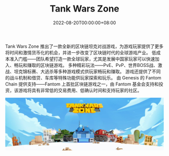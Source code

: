 ﻿---
title: "Tank Wars Zone"
description: "一款经济实惠、有趣且视觉上令人兴奋的即玩即赚坦克对战游戏"
date: 2022-08-20T00:00:00+08:00
lastmod: 2022-08-20T00:00:00+08:00
draft: false
authors: ["boogArno"]
featuredImage: "tank-wars-zone.png"
tags: ["NFT Games","Tank Wars Zone"]
categories: ["nfts"]
nfts: ["NFT Games"]
blockchain: "Fantom"
website: "https://dappradar.com/"
twitter: "https://twitter.com/tankwarszone"
discord: "https://discord.gg/U3XzEdBQmd"
telegram: ""
github: ""
youtube: "https://www.youtube.com/channel/UCLTJ6ozcmg5Im_5OWMle1KA"
twitch: ""
facebook: ""
instagram: ""
reddit: ""
medium: ""
steam: ""
gitbook: ""
googleplay: ""
appstore: ""
status: "Live"
weight: 
lightgallery: true
toc: true
pinned: false
recommend: false
recommend1: false
---
Tank Wars Zone 推出了一款全新的区块链坦克对战游戏，为游戏玩家提供了更多将时间和激情货币化的机会，并进一步改变了区块链时代的全球游戏产业。
低成本准入门槛——团队希望打造一款全球玩家，尤其是发展中国家玩家可以快速加入、畅玩和赚取的区块链游戏。
多种精彩玩法——PvE、PvP、世界BOSS战、激战、坦克锦标赛、大逃杀等多种游戏模式供玩家畅玩和赚取。 游戏还提供了不同的战斗机制和借贷、车库等特殊功能供玩家探索和玩乐。
由 Genesis 的 Fantom Chain 提供支持——Fantom 上首批区块链游戏之一，由 Fantom 基金会支持和投资，该游戏将具有非常低的交易费用、低确认时间和支持玩家的社区。

![1080x360](1080x360.jpg)